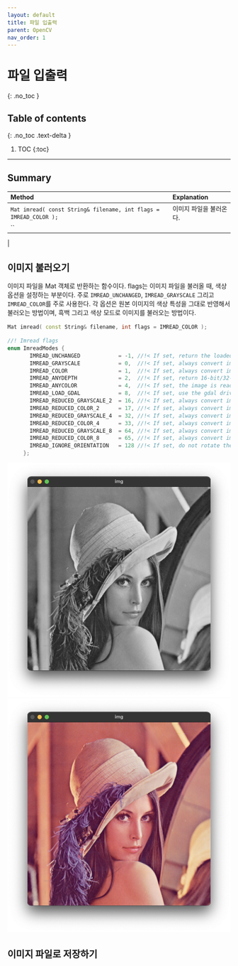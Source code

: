 ```yaml
---
layout: default
title: 파일 입출력
parent: OpenCV
nav_order: 1
---
```


# 파일 입출력
{: .no_toc }

## Table of contents
{: .no_toc .text-delta }

1. TOC
{:toc}

---

## Summary
| Method  | Explanation |
|:--------|:-------------------------------|
| `Mat imread( const String& filename, int flags = IMREAD_COLOR );` | 이미지 파일을 불러온다. |
| `` |
|

## 이미지 불러오기
이미지 파일을 Mat 객체로 반환하는 함수이다. flags는 이미지 파일을 불러올 때, 색상 옵션을 설정하는 부분이다. 주로 `IMREAD_UNCHANGED`, `IMREAD_GRAYSCALE` 그리고 `IMREAD_COLOR`를 주로 사용한다. 각 옵션은 원본 이미지의 색상 특성을 그대로 반영해서 불러오는 방법이며, 흑백 그리고 색상 모드로 이미지를 불러오는 방법이다.
```cpp
Mat imread( const String& filename, int flags = IMREAD_COLOR );
```
```cpp
//! Imread flags
enum ImreadModes {
       IMREAD_UNCHANGED            = -1, //!< If set, return the loaded image as is (with alpha channel, otherwise it gets cropped). Ignore EXIF orientation.
       IMREAD_GRAYSCALE            = 0,  //!< If set, always convert image to the single channel grayscale image (codec internal conversion).
       IMREAD_COLOR                = 1,  //!< If set, always convert image to the 3 channel BGR color image.
       IMREAD_ANYDEPTH             = 2,  //!< If set, return 16-bit/32-bit image when the input has the corresponding depth, otherwise convert it to 8-bit.
       IMREAD_ANYCOLOR             = 4,  //!< If set, the image is read in any possible color format.
       IMREAD_LOAD_GDAL            = 8,  //!< If set, use the gdal driver for loading the image.
       IMREAD_REDUCED_GRAYSCALE_2  = 16, //!< If set, always convert image to the single channel grayscale image and the image size reduced 1/2.
       IMREAD_REDUCED_COLOR_2      = 17, //!< If set, always convert image to the 3 channel BGR color image and the image size reduced 1/2.
       IMREAD_REDUCED_GRAYSCALE_4  = 32, //!< If set, always convert image to the single channel grayscale image and the image size reduced 1/4.
       IMREAD_REDUCED_COLOR_4      = 33, //!< If set, always convert image to the 3 channel BGR color image and the image size reduced 1/4.
       IMREAD_REDUCED_GRAYSCALE_8  = 64, //!< If set, always convert image to the single channel grayscale image and the image size reduced 1/8.
       IMREAD_REDUCED_COLOR_8      = 65, //!< If set, always convert image to the 3 channel BGR color image and the image size reduced 1/8.
       IMREAD_IGNORE_ORIENTATION   = 128 //!< If set, do not rotate the image according to EXIF's orientation flag.
     };
```

![](imgs/grayscale.png)
![](imgs/color.png)

## 이미지 파일로 저장하기
